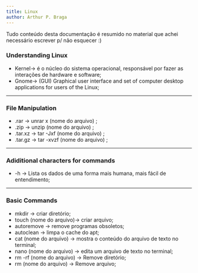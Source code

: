 ```yaml
---
title: Linux
author: Arthur P. Braga
---
```


Tudo conteúdo desta documentação é resumido no material que achei necessário escrever p/ não 
esquecer :)

### Understanding Linux

- Kernel-> é o núcleo do sistema operacional, responsável por fazer as interações de hardware e software;   
- Gnome-> (GUI) Graphical user interface and set of computer desktop applications for users of the Linux; 

---

### File Manipulation

- .rar -> unrar x (nome do arquivo) ;
- .zip -> unzip (nome do arquivo) ;
- .tar.xz -> tar -Jxf (nome do arquivo) ;    
- .tar.gz -> tar -xvzf (nome do arquivo) ;

---------------------------------------------------------------------------------------------------------------------------

### Adiditional  characters for commands

- -h -> Lista os dados de uma forma mais humana, mais fácil de entendimento;

---------------------------------------------------------------------------------------------------------------------------

### Basic Commands

- mkdir -> criar diretório;
- touch (nome do arquivo)-> criar arquivo;
- autoremove -> remove programas obsoletos;
- autoclean -> limpa o cache do apt;
- cat (nome do arquivo) -> mostra o conteúdo do arquivo de texto no terminal;
- nano (nome do arquivo) -> edita um arquivo de texto no terminal;
- rm -rf (nome do arquivo) -> Remove diretório;
- rm (nome do arquivo) -> Remove arquivo;
